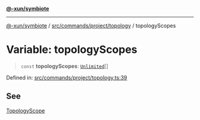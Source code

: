 [**@-xun/symbiote**](../../../../../README.md)

***

[@-xun/symbiote](../../../../../README.md) / [src/commands/project/topology](../README.md) / topologyScopes

# Variable: topologyScopes

> `const` **topologyScopes**: [`Unlimited`](../../../../configure/enumerations/UnlimitedGlobalScope.md#unlimited)[]

Defined in: [src/commands/project/topology.ts:39](https://github.com/Xunnamius/symbiote/blob/50bd26ba580f69a990fc1f7bdf0f09da69c3cfeb/src/commands/project/topology.ts#L39)

## See

[TopologyScope](../../../../configure/enumerations/UnlimitedGlobalScope.md)
